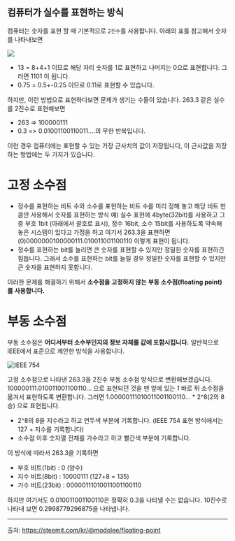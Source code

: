 
컴퓨터가 실수를 표현하는 방식
-
컴퓨터는 숫자를 표현 할 때 기본적으로 `2진수`를 사용합니다. 아래의 표를 참고해서 숫자를 나타내보면

![](https://steemitimages.com/640x0/https://steemitimages.com/DQmeKeVdmnTn5KAHD6aVk1x3ZkfWzM6XzW37efVd3rEtHxD/binary.png)

- 13 = 8+4+1 이므로 해당 자리 숫자를 1로 표현하고 나머지는 0으로 표현합니다. 그러면 1101 이 됩니다.
- 0.75 = 0.5+-0.25 이므로 0.11로 표현할 수 있습니다.

하지만, 이런 방법으로 표현하다보면 문제가 생기는 수들이 있습니다. 263.3 같은 실수를 2진수로 표현해보면 

-	263 => 100000111
-	0.3 => 0.01001100110011....의 무한 반복입니다.

이런 경우 컴퓨터에는 표현할 수 있는 가장 근사치의 값이 저장됩니다, 이 근사값을 저장하는 방법에는 두 가지가 있습니다.


고정 소수점
=
- 정수를 표현하는 비트 수와 소수를 표현하는 비트 수를 미리 정해 놓고 해당 비트 만큼만 사용해서 숫자를 표현하는 방식
예) 실수 표현에 4byte(32bit)를 사용하고 그 중 부호 1bit (아래에서 괄호로 표시), 정수 16bit, 소수 15bit를 사용하도록 약속해 놓은 시스템이 있다고 가정을 하고 여기서 263.3을 표현하면 (0)0000000100000111.010011001100110 이렇게 표현이 됩니다.
- 정수를 표현하는 bit를 늘리면 큰 숫자를 표현할 수 있지만 정밀한 숫자를 표현하긴 힘듭니다. 그래서 소수를 표현하는 bit를 늘릴 경우 정밀한 숫자를 표현할 수 있지만 큰 숫자를 표현하지 못합니다.

이러한 문제를 해결하기 위해서 **소수점을 고정하지 않는 부동 소수점(floating point)를 사용합니다.**


부동 소수점
=
부동 소수점은 **어디서부터 소수부인지의 정보 자체를 값에 포함시킵니다.** 일반적으로 IEEE에서 표준으로 제안한 방식을 사용합니다.

![IEEE 754](https://upload.wikimedia.org/wikipedia/commons/thumb/8/88/General_floating_point_ko.svg/500px-General_floating_point_ko.svg.png)

고정 소수점으로 나타낸 263.3을 2진수 부동 소수점 방식으로 변환해보겠습니다. 100000111.010011001100110... 으로 표현되던 것을 맨 앞에 있는 1 바로 뒤 소수점을 옮겨서 표현하도록 변환합니다. 그러면 1.00000111010011001100110... * 2^8(2의 8승) 으로 표현됩니다.

- 2^8의 8을 지수라고 하고 연두색 부분에 기록합니다. (IEEE 754 표현 방식에서는 127 + 지수를 기록합니다)
- 소수점 이후 숫자열 전체를 가수라고 하고 빨간색 부분에 기록합니다. 

이 방식에 따라서 263.3을 기록하면

- 부호 비트(1bit) : 0 (양수)
- 지수 비트(8bit) : 10000111 (127+8 = 135)
- 가수 비트(23bit) : 00000111010011001100110

하지만 여기서도 0.010011001100110은 정확히 0.3을 나타낼 수는 없습니다. 10진수로 나타내 보면 0.2998779296875을 나타냅니다. 


------
출처:
https://steemit.com/kr/@modolee/floating-point
<!--stackedit_data:
eyJoaXN0b3J5IjpbMTk3MjA2MzAwOSwtMTgxOTExMzUyM119
-->